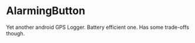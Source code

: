 # AlarmingButton
Yet another android GPS Logger. Battery efficient one. Has some trade-offs though.
